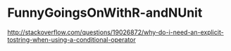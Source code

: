 FunnyGoingsOnWithR-andNUnit
===========================

http://stackoverflow.com/questions/19026872/why-do-i-need-an-explicit-tostring-when-using-a-conditional-operator
